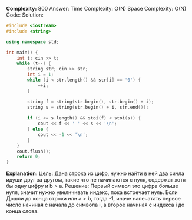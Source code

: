 **Complexity:** 800
Answer:
	Time Complexity: O(N)
	Space Complexity: O(N)
Code:
Solution:
```cpp
#include <iostream>
#include <string>

using namespace std;

int main() {
    int t; cin >> t;
    while (t--) {
        string str; cin >> str;
        int i = 1;
        while (i < str.length() && str[i] == '0') {
            ++i;
        }

        string f = string(str.begin(), str.begin() + i);
        string s = string(str.begin() + i, str.end());
        
        if (i <= s.length() && stoi(f) < stoi(s)) {
            cout << f << ' ' << s << '\n';
        } else {
            cout << -1 << '\n';
        }
    }
    cout.flush();
    return 0;
}
```
**Explanation:**
	Цель: Дана строка из цифр, нужно найти в ней два сичла идущи друг за другом, такие что не начинаются с нуля, содержат хотя бы одну цифру и b > a.
	Решение: Первый символ это цифра больше нуля, значит нужно увеличивать индекс, пока встречает нуль. Если Дошли до конца строки или a > b, тогда -1, иначе напечатать первое число начиная с начала до символа i, а второе начиная с индекса i до конца слова.